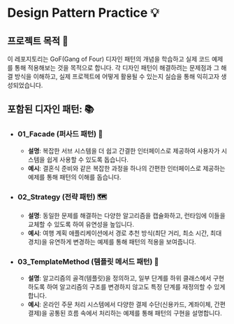 # Design Pattern Practice 💡

## 프로젝트 목적 🎯

이 레포지토리는 GoF(Gang of Four) 디자인 패턴의 개념을 학습하고 실제 코드 예제를 통해 적용해보는 것을 목적으로 합니다. 각 디자인 패턴이 해결하려는 문제점과 그 해결 방식을 이해하고, 실제 프로젝트에 어떻게 활용될 수 있는지 실습을 통해 익히고자 생성되었습니다.

## 포함된 디자인 패턴: 📚

* ### 01_Facade (퍼사드 패턴) 🏰
    * **설명**: 복잡한 서브 시스템을 더 쉽고 간결한 인터페이스로 제공하여 사용자가 시스템을 쉽게 사용할 수 있도록 돕습니다.
    * **예시**: 결혼식 준비와 같은 복잡한 과정을 하나의 간편한 인터페이스로 제공하는 예제를 통해 패턴의 이해를 돕습니다.

* ### 02_Strategy (전략 패턴) 🗺️
    * **설명**: 동일한 문제를 해결하는 다양한 알고리즘을 캡슐화하고, 런타임에 이들을 교체할 수 있도록 하여 유연성을 높입니다.
    * **예시**: 여행 계획 애플리케이션에서 경로 추천 방식(최단 거리, 최소 시간, 최대 경치)을 유연하게 변경하는 예제를 통해 패턴의 적용을 보여줍니다.

* ### 03_TemplateMethod (템플릿 메서드 패턴) 📝
    * **설명**: 알고리즘의 골격(템플릿)을 정의하고, 일부 단계를 하위 클래스에서 구현하도록 하여 알고리즘의 구조를 변경하지 않고도 특정 단계를 재정의할 수 있게 합니다.
    * **예시**: 온라인 주문 처리 시스템에서 다양한 결제 수단(신용카드, 계좌이체, 간편 결제)을 공통된 흐름 속에서 처리하는 예제를 통해 패턴의 구현을 설명합니다.
